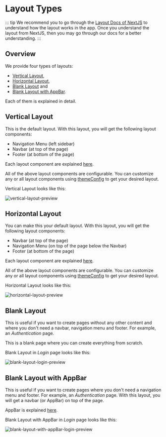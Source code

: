 # Layout Types

::: tip
We recommend you to go through the [Layout Docs of NextJS](https://nextjs.org/docs/basic-features/layouts) to understand how the layout works in the app. Once you understand the layout from NextJS, then you may go through our docs for a better understanding.
:::

## Overview

We provide four types of layouts:

- [Vertical Layout](#vertical-layout),
- [Horizontal Layout](#horizontal-layout),
- [Blank Layout](#blank-layout) and
- [Blank Layout with AppBar](#blank-layout-with-appbar).

Each of them is explained in detail.

## Vertical Layout

This is the default layout. With this layout, you will get the following layout components:

- Navigation Menu (left sidebar)
- Navbar (at top of the page)
- Footer (at bottom of the page)

Each layout component are explained [here](/guide/layout/layout-components.html#vertical-layout-components).

All of the above layout components are configurable. You can customize any or all layout components using [themeConfig](/guide/settings/theme-config.html) to get your desired layout.

Vertical Layout looks like this:

<img class='medium-zoom' alt='vertical-layout-preview' :src="$withBase('/images/layouts/vertical-layout.png')" />

## Horizontal Layout

You can make this your default layout. With this layout, you will get the following layout components:

- Navbar (at top of the page)
- Navigation Menu (on top of the page below the Navbar)
- Footer (at bottom of the page)

Each layout component are explained [here](/guide/layout/layout-components.html#horizontal-layout-components).

All of the above layout components are configurable. You can customize any or all layout components using [themeConfig](/guide/settings/theme-config.html) to get your desired layout.

Horizontal Layout looks like this:

<img alt='horizontal-layout-preview' class='medium-zoom' :src="$withBase('/images/layouts/horizontal-layout.png')" />

## Blank Layout

This is useful if you want to create pages without any other content and where you don't need a navbar, navigation menu and footer. For example, an _Authentication_ page.

This is a blank page where you can create everything from scratch.

Blank Layout in _Login_ page looks like this:

<img alt='blank-layout-login-preview' class='medium-zoom' :src="$withBase('/images/layouts/blank-layout-login.png')" />

## Blank Layout with AppBar

This is useful if you want to create pages where you don't need a navigation menu and footer. For example, an _Authentication_ page. With this layout, you will get a navbar (or AppBar) on top of the page.

AppBar is explained [here](/guide/layout/layout-components.html#blank-layout-with-appbar-component).

Blank Layout with AppBar in _Login_ page looks like this:

<img alt='blank-layout-with-appBar-login-preview' class='medium-zoom' :src="$withBase('/images/layouts/blank-layout-with-appBar-login.png')" />
